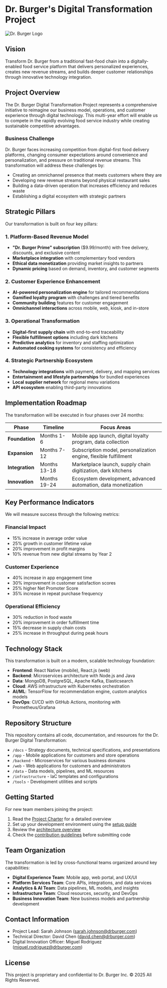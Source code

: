 # Dr. Burger's Digital Transformation Project

![Dr. Burger Logo](./docs/presentations/visualizations/dr-burger-logo.png)

## Vision

Transform Dr. Burger from a traditional fast-food chain into a digitally-enabled food service platform that delivers personalized experiences, creates new revenue streams, and builds deeper customer relationships through innovative technology integration.

## Project Overview

The Dr. Burger Digital Transformation Project represents a comprehensive initiative to reimagine our business model, operations, and customer experience through digital technology. This multi-year effort will enable us to compete in the rapidly evolving food service industry while creating sustainable competitive advantages.

### Business Challenge

Dr. Burger faces increasing competition from digital-first food delivery platforms, changing consumer expectations around convenience and personalization, and pressure on traditional revenue streams. This transformation will address these challenges by:

- Creating an omnichannel presence that meets customers where they are
- Developing new revenue streams beyond physical restaurant sales
- Building a data-driven operation that increases efficiency and reduces waste
- Establishing a digital ecosystem with strategic partners

## Strategic Pillars

Our transformation is built on four key pillars:

### 1. Platform-Based Revenue Model

- **"Dr. Burger Prime" subscription** ($9.99/month) with free delivery, discounts, and exclusive content
- **Marketplace integration** with complementary food vendors
- **Ethical data monetization** providing market insights to partners
- **Dynamic pricing** based on demand, inventory, and customer segments

### 2. Customer Experience Enhancement

- **AI-powered personalization engine** for tailored recommendations
- **Gamified loyalty program** with challenges and tiered benefits
- **Community building** features for customer engagement
- **Omnichannel interactions** across mobile, web, kiosk, and in-store

### 3. Operational Transformation

- **Digital-first supply chain** with end-to-end traceability
- **Flexible fulfillment options** including dark kitchens
- **Predictive analytics** for inventory and staffing optimization
- **Automated cooking systems** for consistency and efficiency

### 4. Strategic Partnership Ecosystem

- **Technology integrations** with payment, delivery, and mapping services
- **Entertainment and lifestyle partnerships** for bundled experiences
- **Local supplier network** for regional menu variations
- **API ecosystem** enabling third-party innovations

## Implementation Roadmap

The transformation will be executed in four phases over 24 months:

| Phase | Timeline | Focus Areas |
|-------|----------|-------------|
| **Foundation** | Months 1-6 | Mobile app launch, digital loyalty program, data collection |
| **Expansion** | Months 7-12 | Subscription model, personalization engine, flexible fulfillment |
| **Integration** | Months 13-18 | Marketplace launch, supply chain digitization, dark kitchens |
| **Innovation** | Months 19-24 | Ecosystem development, advanced automation, data monetization |

## Key Performance Indicators

We will measure success through the following metrics:

### Financial Impact
- 15% increase in average order value
- 25% growth in customer lifetime value
- 20% improvement in profit margins
- 10% revenue from new digital streams by Year 2

### Customer Experience
- 40% increase in app engagement time
- 30% improvement in customer satisfaction scores
- 25% higher Net Promoter Score
- 35% increase in repeat purchase frequency

### Operational Efficiency
- 30% reduction in food waste
- 20% improvement in order fulfillment time
- 15% decrease in supply chain costs
- 25% increase in throughput during peak hours

## Technology Stack

This transformation is built on a modern, scalable technology foundation:

- **Frontend**: React Native (mobile), React.js (web)
- **Backend**: Microservices architecture with Node.js and Java
- **Data**: MongoDB, PostgreSQL, Apache Kafka, Elasticsearch
- **Cloud**: AWS infrastructure with Kubernetes orchestration
- **AI/ML**: TensorFlow for recommendation engine, custom analytics models
- **DevOps**: CI/CD with GitHub Actions, monitoring with Prometheus/Grafana

## Repository Structure

This repository contains all code, documentation, and resources for the Dr. Burger Digital Transformation:

- `/docs` - Strategy documents, technical specifications, and presentations
- `/app` - Mobile applications for customers and store operations
- `/backend` - Microservices for various business domains
- `/web` - Web applications for customers and administrators
- `/data` - Data models, pipelines, and ML resources
- `/infrastructure` - IaC templates and configurations
- `/tools` - Development utilities and scripts

## Getting Started

For new team members joining the project:

1. Read the [Project Charter](./docs/strategy/project-charter.md) for a detailed overview
2. Set up your development environment using the [setup guide](./tools/dev-environment/README.md)
3. Review the [architecture overview](./docs/technical/architecture-overview.md)
4. Check the [contribution guidelines](./CONTRIBUTING.md) before submitting code

## Team Organization

The transformation is led by cross-functional teams organized around key capabilities:

- **Digital Experience Team**: Mobile app, web portal, and UX/UI
- **Platform Services Team**: Core APIs, integrations, and data services
- **Analytics & AI Team**: Data pipelines, ML models, and insights
- **Infrastructure Team**: Cloud resources, security, and DevOps
- **Business Innovation Team**: New business models and partnership development

## Contact Information

- Project Lead: Sarah Johnson (sarah.johnson@drburger.com)
- Technical Director: David Chen (david.chen@drburger.com)
- Digital Innovation Officer: Miguel Rodriguez (miguel.rodriguez@drburger.com)

## License

This project is proprietary and confidential to Dr. Burger Inc. © 2025 All Rights Reserved.
